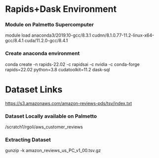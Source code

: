 # Rapids+Dask Environment

### Module on Palmetto Supercomputer

module load anaconda3/2019.10-gcc/8.3.1 cudnn/8.1.0.77-11.2-linux-x64-gcc/8.4.1 cuda/11.2.0-gcc/8.4.1

### Create anaconda environment

conda create -n rapids-22.02 -c rapidsai -c nvidia -c conda-forge rapids=22.02 python=3.8 cudatoolkit=11.2 dask-sql

# Dataset Links
https://s3.amazonaws.com/amazon-reviews-pds/tsv/index.txt

### Dataset Locally available on Palmetto
/scratch1/rgoli/aws_customer_reviews

### Extracting Dataset
gunzip -k amazon_reviews_us_PC_v1_00.tsv.gz
